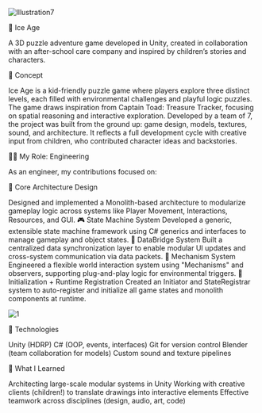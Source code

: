 ![Illustration7](https://github.com/user-attachments/assets/7ea5519b-9015-4b48-a75d-16d62e120235)



🧊 Ice Age

A 3D puzzle adventure game developed in Unity, created in collaboration with an after-school care company and inspired by children’s stories and characters.



🧠 Concept

Ice Age is a kid-friendly puzzle game where players explore three distinct levels, each filled with environmental challenges and playful logic puzzles. The game draws inspiration from Captain Toad: Treasure Tracker, focusing on spatial reasoning and interactive exploration.
Developed by a team of 7, the project was built from the ground up: game design, models, textures, sound, and architecture. It reflects a full development cycle with creative input from children, who contributed character ideas and backstories.



👨‍💻 My Role: Engineering

As an engineer, my contributions focused on:



🔧 Core Architecture Design

Designed and implemented a Monolith-based architecture to modularize gameplay logic across systems like Player Movement, Interactions, Resources, and GUI.
🎮 State Machine System
Developed a generic, extensible state machine framework using C# generics and interfaces to manage gameplay and object states.
🔄 DataBridge System
Built a centralized data synchronization layer to enable modular UI updates and cross-system communication via data packets.
🧱 Mechanism System
Engineered a flexible world interaction system using "Mechanisms" and observers, supporting plug-and-play logic for environmental triggers.
🧪 Initialization + Runtime Registration
Created an Initiator and StateRegistrar system to auto-register and initialize all game states and monolith components at runtime.



![1](https://github.com/user-attachments/assets/e2178ba3-6d33-4993-8ef5-6357b6c9b52b)



🧰 Technologies

Unity (HDRP)
C# (OOP, events, interfaces)
Git for version control
Blender (team collaboration for models)
Custom sound and texture pipelines



🧠 What I Learned

Architecting large-scale modular systems in Unity
Working with creative clients (children!) to translate drawings into interactive elements
Effective teamwork across disciplines (design, audio, art, code)


